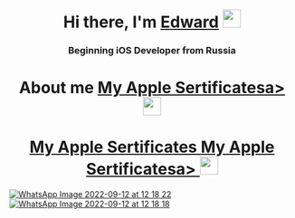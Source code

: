 <h1 align="center">Hi there, I'm <a href="https://daniilshat.ru/" target="_blank">Edward</a> 
<img src="https://github.com/blackcater/blackcater/raw/main/images/Hi.gif" height="32"/></h1>
<h3 align="center"> Beginning iOS Developer from Russia </h3>

<h1 align="center">About me <a href="https://daniilshat.ru/" target="_blank">My Apple Sertificatesa> 
<img src="https://github.com/blackcater/blackcater/raw/main/images/Hi.gif" height="32"/></h1>

<h1 align="center">My Apple Sertificates <a href="https://daniilshat.ru/" target="_blank">My Apple Sertificatesa> 
<img src="https://github.com/blackcater/blackcater/raw/main/images/Hi.gif" height="32"/></h1>



![WhatsApp Image 2022-09-12 at 12 18 22](https://user-images.githubusercontent.com/94724654/189617975-70c5a008-e958-411a-895e-56bd99b3c450.jpeg)
![WhatsApp Image 2022-09-12 at 12 18 18](https://user-images.githubusercontent.com/94724654/189618000-f9458549-b5ab-4129-b993-6fe98186b366.jpeg)
